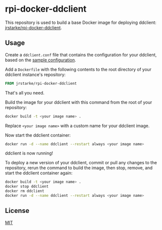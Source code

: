 # rpi-docker-ddclient

This repository is used to build a base Docker image for deploying ddclient: [jrstarke/rpi-docker-ddclient](https://hub.docker.com/r/jrstarke/rpi-docker-ddclient).

## Usage

Create a `ddclient.conf` file that contains the configuration for your ddclient, based on the [sample configuration](https://sourceforge.net/p/ddclient/code/HEAD/tree/tags/release-3.8.2/sample-etc_ddclient.conf).

Add a `Dockerfile` with the following contents to the root directory of your ddclient instance's repository:

``` Dockerfile
FROM jrstarke/rpi-docker-ddclient
```

That's all you need.

Build the image for your ddclient with this command from the root of your repository:

``` bash
docker build -t <your image name> .
```

Replace `<your image name>` with a custom name for your ddclient image.

Now start the ddclient container:

``` bash
docker run -d --name ddclient --restart always <your image name>
```

ddclient is now running!

To deploy a new version of your ddclient, commit or pull any changes to the repository, rerun the command to build the image, then stop, remove, and start the ddclient container again:

~~~ bash
docker build -t <your image name> .
docker stop ddclient
docker rm ddclient
docker run -d --name ddclient --restart always <your image name>
~~~

## License

[MIT](http://opensource.org/licenses/MIT)
